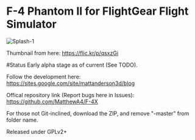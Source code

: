 # F-4 Phantom II for FlightGear Flight Simulator
![Splash-1](splash-1.png)

Thumbnail from here: https://flic.kr/p/qsxzGi

#Status
Early alpha stage as of current (See TODO).

Follow the development here:
https://sites.google.com/site/mattanderson3d/blog

Offical repository link (Report bugs here in Issues):
https://github.com/MatthewA4/F-4X

For those not Git-inclined, download the ZIP, and remove "-master" from folder name.

Released under GPLv2+
